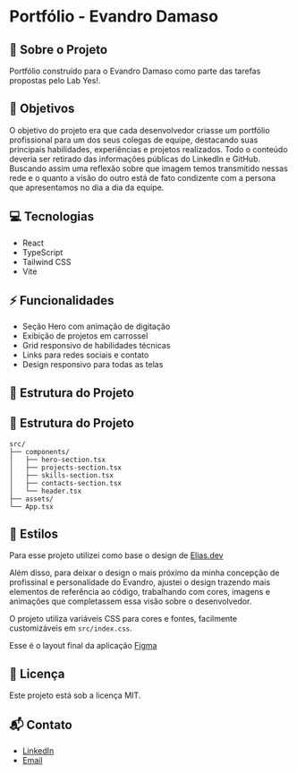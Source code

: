 # Portfólio - Evandro Damaso

## 🚀 Sobre o Projeto

Portfólio construído para o Evandro Damaso como parte das tarefas propostas pelo Lab Yes!.

## 🎯 Objetivos

O objetivo do projeto era que cada desenvolvedor criasse um portfólio profissional para um dos seus colegas de equipe, destacando suas principais habilidades, experiências e projetos realizados. Todo o conteúdo deveria ser retirado das informações públicas do LinkedIn e GitHub. Buscando assim uma reflexão sobre que imagem temos transmitido nessas rede e o quanto a visão do outro está de fato condizente com a persona que apresentamos no dia a dia da equipe.

## 💻 Tecnologias

- React
- TypeScript
- Tailwind CSS
- Vite

## ⚡ Funcionalidades

- Seção Hero com animação de digitação
- Exibição de projetos em carrossel
- Grid responsivo de habilidades técnicas
- Links para redes sociais e contato
- Design responsivo para todas as telas

## 📝 Estrutura do Projeto

## 📝 Estrutura do Projeto

```text
src/
├── components/
│   ├── hero-section.tsx
│   ├── projects-section.tsx
│   ├── skills-section.tsx
│   ├── contacts-section.tsx
│   └── header.tsx
├── assets/
└── App.tsx
```

## 🎨 Estilos

Para esse projeto utilizei como base o design de [Elias.dev](https://www.figma.com/@elias_dev)

Além disso, para deixar o design o mais próximo da minha concepção de profissinal e personalidade do Evandro, ajustei o design trazendo mais elementos de referência ao código, trabalhando com cores, imagens e animações que completassem essa visão sobre o desenvolvedor.

O projeto utiliza variáveis CSS para cores e fontes, facilmente customizáveis em `src/index.css`.

Esse é o layout final da aplicação [Figma](https://www.figma.com/design/BVDbUMJ5zyZUpCJLU42fLM/Portf%C3%B3lio-Evandro?node-id=1-965&t=iVZk1lVyHXPZy7Cp-4)

## 📄 Licença

Este projeto está sob a licença MIT.

## 📬 Contato

- [LinkedIn](https://www.linkedin.com/in/thalytarangel/)
- [Email](thalyta_ornelas@hotmail.com)
